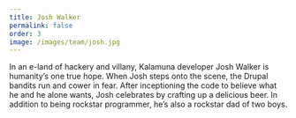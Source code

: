 ```yaml
---
title: Josh Walker
permalink: false
order: 3
image: /images/team/josh.jpg
---
```


In an e-land of hackery and villany, Kalamuna developer Josh Walker is humanity’s one true hope. When Josh steps onto the scene, the Drupal bandits run and cower in fear. After inceptioning the code to believe what he and he alone wants, Josh celebrates by crafting up a delicious beer. In addition to being rockstar programmer, he’s also a rockstar dad of two boys.
